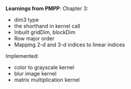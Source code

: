 **Learnings from PMPP**:
Chapter 3:
- dim3 type
- the shorthand in kernel call
- Inbuilt gridDim, blockDim 
- Row major order 
- Mapping 2-d and 3-d indices to linear indices

Implemented:
- color to grayscale kernel
- blur image kernel
- matrix multiplication kernel
